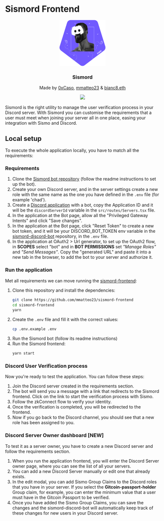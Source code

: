 # Sismord Frontend

<div align="center">
  <img src="src/discordchads.svg" alt="Logo" width="150" height="150" style="borderRadius: 20px">

  <h3 align="center">
    Sismord
  </h3>

  <p align="center">
    Made by <a href="https://github.com/0xCaso" target="_blank">0xCaso</a>, <a href="https://github.com/mmatteo23" target="_blank">mmatteo23</a> & <a href="https://github.com/bianc8">bianc8.eth</a>
  </p>
  
  <p align="center">
    <a href="https://discord.gg/jm2TWpTY" target="_blank">
        <img src="https://img.shields.io/badge/Discord-7289DA?style=for-the-badge&logo=discord&logoColor=white"/>
    </a>
  </p>
  <a href="https://www.sismo.io/" target="_blank"></a>
</div>

Sismord is the right utility to manage the user verification process in your Discord server.
With Sismord you can customise the requirements that a user must meet when joining your server all in one place, easing your integration with Sismo and Discord.

## Local setup

To execute the whole application locally, you have to match all the requirements:

### Requirements
1. Clone the [Sismord bot repository](https://github.com/0xCaso/sismord-discord-bot) (follow the readme instructions to set up the bot).
2. Create your own Discord server, and in the server settings create a new role with the same name as the one you have defined in the `.env` file (for example 'chad'). 
3. Create a [Discord application](https://discord.com/developers/applications) with a bot, copy the Application ID and it will be the `discordServerId` variable in the `src/routes/Servers.tsx` file.
4. In the application at the Bot page, allow all the "Privileged Gateway Intents" and click "Save changes". 
5. In the application at the Bot page, click "Reset Token" to create a new bot token, and it will be your DISCORD_BOT_TOKEN env variable in the [sismord-discord-bot](https://github.com/0xCaso/sismord-discord-bot) repository, in the `.env` file.
6. In the application at OAuth2 > Url generator, to set up the OAuth2 flow, in **SCOPES** select "bot" and in **BOT PERMISSIONS** set *"Manage Roles"* and *"Send Messages"*. Copy the "generated URL" and paste it into a new tab in the browser, to add the bot to your server and authorize it.

### Run the application
Met all requirements we can move running the [sismord-frontend](https://github.com/mmatteo23/sismord-frontend):
1. Clone this repository and install the dependencies:
    ```bash
    git clone https://github.com/mmatteo23/sismord-frontend
    cd sismord-frontend
    yarn
    ```
3. Create the `.env` file and fill it with the correct values:
    ```bash
    cp .env.example .env
    ```
4. Run the Sismord bot (follow its readme instructions)
5. Run the Sismord frontend:
    ```bash
    yarn start
    ```

### Discord User Verification process
Now you're ready to test the application. You can follow these steps:
1. Join the Discord server created in the requirements section.
2. The bot will send you a message with a link that redirects to the Sismord frontend. Click on the link to start the verification process with Sismo.
3. Follow the zkConnect flow to verify your identity.
4. Once the verification is completed, you will be redirected to the frontend.
5. Now if you go back to the Discord channel, you should see that a new role has been assigned to you.

### Discord Server Owner dashboard **[NEW]**
To test it as a server owner, you have to create a new Discord server and follow the requirements section.

1. When you run the application frontend, you will enter the Discord Server owner page, where you can see the list of all your servers.
2. You can add a new Discord Server manually or edit one that already exists.
3. In the edit modal, you can add Sismo Group Claims to the Discord roles that you have in your server. If you select the **Gitcoin-passport-holder** Group claim, for example, you can enter the minimum value that a user must have in the Gitcoin Passport to be verified.
4. Once you have added the Sismo Group Claims, you can save the changes and the sismord-discord-bot will automatically keep track of these changes for new users in your Discord server.